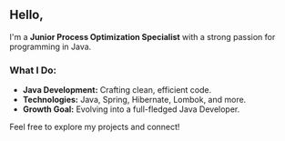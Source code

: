 ## Hello,

I'm a **Junior Process Optimization Specialist** with a strong passion for programming in Java. 

### What I Do:
- **Java Development:** Crafting clean, efficient code.
- **Technologies:** Java, Spring, Hibernate, Lombok, and more.
- **Growth Goal:** Evolving into a full-fledged Java Developer.

Feel free to explore my projects and connect!
